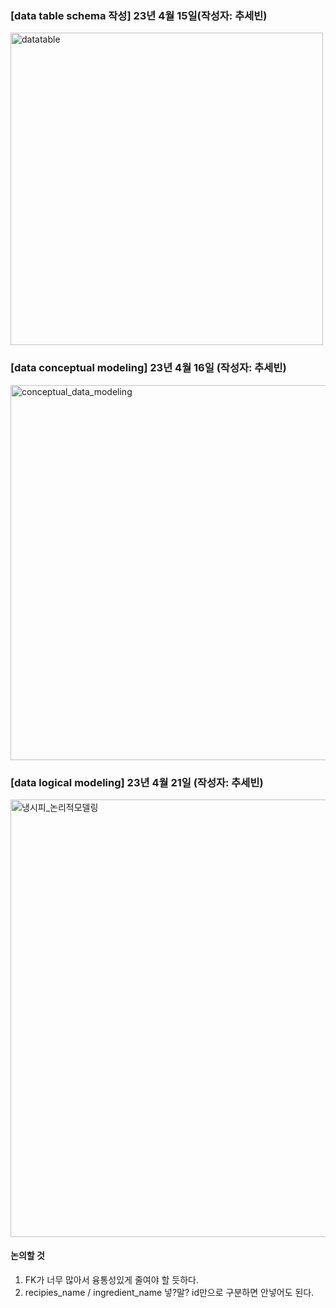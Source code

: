
### [data table schema 작성] 23년 4월 15일(작성자: 추세빈)
<img alt="datatable" width="500" src="https://user-images.githubusercontent.com/102461290/232419062-d3af2427-cd11-46f3-8fa9-51a10c5e6989.png">


### [data conceptual modeling] 23년 4월 16일 (작성자: 추세빈)
<img width="600" alt="conceptual_data_modeling" src="https://user-images.githubusercontent.com/102461290/232426942-91e229b6-a62c-4708-be0b-b33b64a2be24.png">

### [data logical modeling] 23년 4월 21일 (작성자: 추세빈)
<img width="700" alt="냉시피_논리적모델링" src="https://user-images.githubusercontent.com/102461290/233581842-fb8b4870-eb7d-4ec9-9072-29f7727df749.png">

#### 논의할 것
1. FK가 너무 많아서 융통성있게 줄여야 할 듯하다.
2. recipies_name / ingredient_name 넣?말? id만으로 구분하면 안넣어도 된다.
